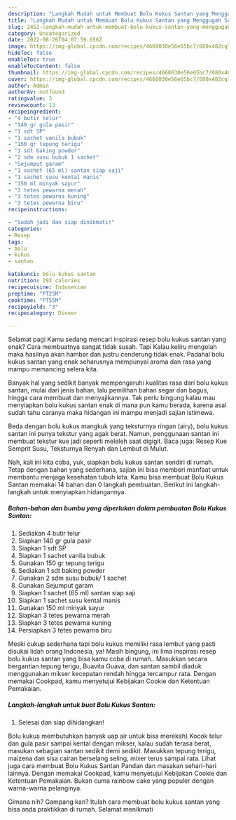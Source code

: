 ```yaml
---
description: "Langkah Mudah untuk Membuat Bolu Kukus Santan yang Menggugah Selera, Buat Buka Puasa Menggugah Selera"
title: "Langkah Mudah untuk Membuat Bolu Kukus Santan yang Menggugah Selera, Buat Buka Puasa Menggugah Selera"
slug: 2452-langkah-mudah-untuk-membuat-bolu-kukus-santan-yang-menggugah-selera-buat-buka-puasa-menggugah-selera
category: Uncategorized
date: 2022-08-26T04:07:59.656Z
image: https://img-global.cpcdn.com/recipes/4668030e56e65bc7/680x482cq70/bolu-kukus-santan-foto-resep-utama.jpg
hideToc: false
enableToc: true
enableTocContent: false
thumbnail: https://img-global.cpcdn.com/recipes/4668030e56e65bc7/680x482cq70/bolu-kukus-santan-foto-resep-utama.jpg
cover: https://img-global.cpcdn.com/recipes/4668030e56e65bc7/680x482cq70/bolu-kukus-santan-foto-resep-utama.jpg
author: Admin
authorAv: notfound
ratingvalue: 3
reviewcount: 13
recipeingredient:
- "4 butir telur"
- "140 gr gula pasir"
- "1 sdt SP"
- "1 sachet vanila bubuk"
- "150 gr tepung terigu"
- "1 sdt baking powder"
- "2 sdm susu bubuk 1 sachet"
- "Sejumput garam"
- "1 sachet (65 ml) santan siap saji"
- "1 sachet susu kental manis"
- "150 ml minyak sayur"
- "3 tetes pewarna merah"
- "3 tetes pewarna kuning"
- "3 tetes pewarna biru"
recipeinstructions:

- "Sudah jadi dan siap dinikmati!"
categories:
- Resep
tags:
- bolu
- kukus
- santan

katakunci: bolu kukus santan 
nutrition: 293 calories
recipecuisine: Indonesian
preptime: "PT25M"
cooktime: "PT55M"
recipeyield: "3"
recipecategory: Dinner

---
```



Selamat pagi Kamu sedang mencari inspirasi resep bolu kukus santan yang enak? Cara membuatnya sangat tidak susah. Tapi Kalau keliru mengolah maka hasilnya akan hambar dan justru cenderung tidak enak. Padahal bolu kukus santan yang enak seharusnya mempunyai aroma dan rasa yang mampu memancing selera kita.


Banyak hal yang sedikit banyak mempengaruhi kualitas rasa dari bolu kukus santan, mulai dari jenis bahan, lalu pemilihan bahan segar dan bagus, hingga cara membuat dan menyajikannya. Tak perlu bingung kalau mau menyiapkan bolu kukus santan enak di mana pun kamu berada, karena asal sudah tahu caranya maka hidangan ini mampu menjadi sajian istimewa.

Beda dengan bolu kukus mangkuk yang teksturnya ringan (airy), bolu kukus santan ini punya tekstur yang agak berat. Namun, penggunaan santan ini membuat tekstur kue jadi seperti meleleh saat digigit. Baca juga: Resep Kue Semprit Susu, Teksturnya Renyah dan Lembut di Mulut.


Nah, kali ini kita coba, yuk, siapkan bolu kukus santan sendiri di rumah. Tetap dengan bahan yang sederhana, sajian ini bisa memberi manfaat untuk membantu menjaga kesehatan tubuh kita. Kamu bisa membuat Bolu Kukus Santan memakai 14 bahan dan 0 langkah pembuatan. Berikut ini langkah-langkah untuk menyiapkan hidangannya.

<!--inarticleads1-->

##### Bahan-bahan dan bumbu yang diperlukan dalam pembuatan Bolu Kukus Santan:

1. Sediakan 4 butir telur
1. Siapkan 140 gr gula pasir
1. Siapkan 1 sdt SP
1. Siapkan 1 sachet vanila bubuk
1. Gunakan 150 gr tepung terigu
1. Sediakan 1 sdt baking powder
1. Gunakan 2 sdm susu bubuk/ 1 sachet
1. Gunakan Sejumput garam
1. Siapkan 1 sachet (65 ml) santan siap saji
1. Siapkan 1 sachet susu kental manis
1. Gunakan 150 ml minyak sayur
1. Siapkan 3 tetes pewarna merah
1. Siapkan 3 tetes pewarna kuning
1. Persiapkan 3 tetes pewarna biru


Meski cukup sederhana tapi bolu kukus memiliki rasa lembut yang pasti disukai lidah orang Indonesia, ya! Masih bingung, ini lima inspirasi resep bolu kukus santan yang bisa kamu coba di rumah.. Masukkan secara bergantian tepung terigu, Buavita Guava, dan santan sambil diaduk menggunakan mikser kecepatan rendah hingga tercampur rata. Dengan memakai Cookpad, kamu menyetujui Kebijakan Cookie dan Ketentuan Pemakaian. 

<!--inarticleads2-->

##### Langkah-langkah untuk buat Bolu Kukus Santan:


1. Selesai dan siap dihidangkan!

Bolu kukus membutuhkan banyak uap air untuk bisa merekah) Kocok telur dan gula pasir sampai kental dengan mikser, kalau sudah terasa berat, masukan sebagian santan sedikit demi sedikit. Masukkan tepung terigu, maizena dan sisa cairan berselang seling, mixer terus sampai rata. Lihat juga cara membuat Bolu Kukus Santan Pandan dan masakan sehari-hari lainnya. Dengan memakai Cookpad, kamu menyetujui Kebijakan Cookie dan Ketentuan Pemakaian. Bukan cuma rainbow cake yang populer dengan warna-warna pelanginya. 

Gimana nih? Gampang kan? Itulah cara membuat bolu kukus santan yang bisa anda praktikkan di rumah. Selamat menikmati
